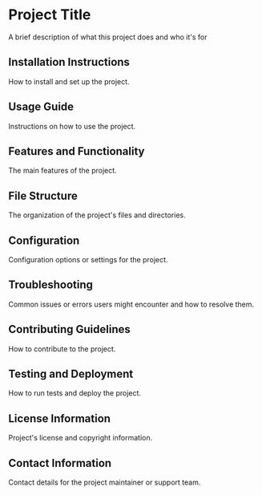 # Project Title

A brief description of what this project does and who it's for

## Installation Instructions

How to install and set up the project.

## Usage Guide

Instructions on how to use the project.

## Features and Functionality

The main features of the project.

## File Structure

The organization of the project's files and directories.

## Configuration

Configuration options or settings for the project.

## Troubleshooting

Common issues or errors users might encounter and how to resolve them.

## Contributing Guidelines

How to contribute to the project.

## Testing and Deployment

How to run tests and deploy the project.

## License Information

Project's license and copyright information.

## Contact Information

Contact details for the project maintainer or support team.
